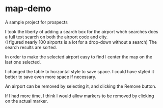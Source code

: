 # map-demo
A sample project for prospects

I took the liberty of adding a search box for the airport whch searches does a full text search on both the airport code and city.  
(I figured nearly 100 airports is a lot for a drop-down without a search) The search results are sorted.

In order to make the selected airport easy to find I center the map on the last one selected.

I changed the table to horzontal style to save space.  I could have styled it better to save even more space if necessary.

An airport can be removed by selecting it, and clicking the Remove button.  

If I had more time, I think I would allow markers to be removed by clicking on the actual marker.


